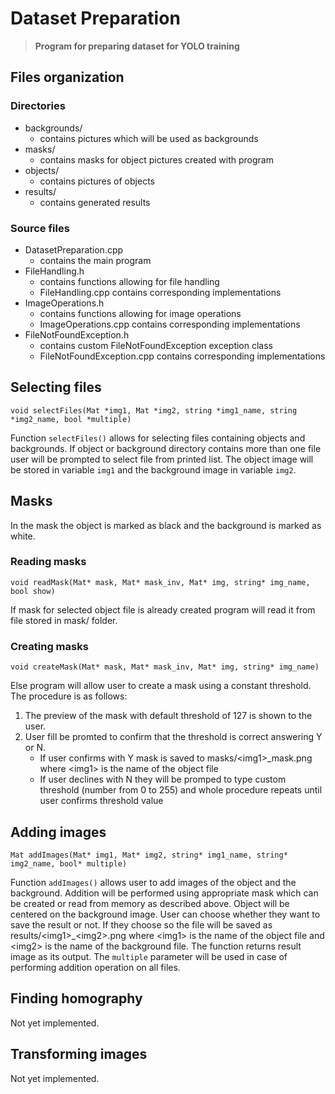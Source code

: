 # Dataset Preparation
> **Program for preparing dataset for YOLO training**

## Files organization
### Directories
* backgrounds/
  * contains pictures which will be used as backgrounds
* masks/
  * contains masks for object pictures created with program
* objects/
  * contains pictures of objects
* results/
  * contains generated results
### Source files
* DatasetPreparation.cpp
  * contains the main program
* FileHandling.h
  * contains functions allowing for file handling
  * FileHandling.cpp contains corresponding implementations
* ImageOperations.h
  * contains functions allowing for image operations
  * ImageOperations.cpp contains corresponding implementations
* FileNotFoundException.h
  * contains custom FileNotFoundException exception class
  * FileNotFoundException.cpp contains corresponding implementations

## Selecting files
`void selectFiles(Mat *img1, Mat *img2, string *img1_name, string *img2_name, bool *multiple)`

Function `selectFiles()` allows for selecting files containing objects and backgrounds.
If object or background directory contains more than one file user will be prompted to select file from printed list.
The object image will be stored in variable `img1` and the background image in variable `img2`.

## Masks
In the mask the object is marked as black and the background is marked as white.
### Reading masks
`void readMask(Mat* mask, Mat* mask_inv, Mat* img, string* img_name, bool show)`

If mask for selected object file is already created program will read it from file stored in mask/ folder. 
### Creating masks
`void createMask(Mat* mask, Mat* mask_inv, Mat* img, string* img_name)`

Else program will allow user to create a mask using a constant threshold.
The procedure is as follows:
1. The preview of the mask with default threshold of 127 is shown to the user.
2. User fill be promted to confirm that the threshold is correct answering Y or N.
    * If user confirms with Y mask is saved to masks/\<img1\>_mask.png where \<img1\> is the name of the object file
    * If user declines with N they will be promped to type custom threshold (number from 0 to 255) and whole procedure repeats until user confirms threshold value
  
## Adding images
`Mat addImages(Mat* img1, Mat* img2, string* img1_name, string* img2_name, bool* multiple)`

Function `addImages()` allows user to add images of the object and the background. Addition will be performed using appropriate mask which can be created or read from memory as described above. Object will be centered on the background image.
User can choose whether they want to save the result or not. If they choose so the file will be saved as results/\<img1\>_\<img2\>.png where \<img1\> is the name of the object file and \<img2\> is the name of the background file.
The function returns result image as its output.
The `multiple` parameter will be used in case of performing addition operation on all files.
  
## Finding homography
Not yet implemented.

## Transforming images
Not yet implemented.
